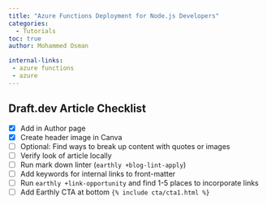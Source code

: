 ```yaml
---
title: "Azure Functions Deployment for Node.js Developers"
categories:
  - Tutorials
toc: true
author: Mohammed Osman

internal-links:
 - azure functions
 - azure
---
```


## Draft.dev Article Checklist

- [x] Add in Author page
- [x] Create header image in Canva
- [ ] Optional: Find ways to break up content with quotes or images
- [ ] Verify look of article locally
- [ ] Run mark down linter (`earthly +blog-lint-apply`)
- [ ] Add keywords for internal links to front-matter
- [ ] Run `earthly +link-opportunity` and find 1-5 places to incorporate links
- [ ] Add Earthly CTA at bottom `{% include cta/cta1.html %}`
